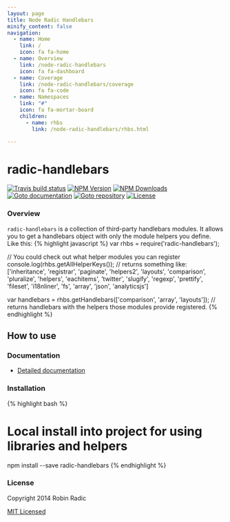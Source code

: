 ```yaml
---
layout: page
title: Node Radic Handlebars
minify_content: false
navigation:
  - name: Home
    link: /
    icon: fa fa-home
  - name: Overview
    link: /node-radic-handlebars
    icon: fa fa-dashboard
  - name: Coverage
    link: /node-radic-handlebars/coverage
    icon: fa fa-code
  - name: Namespaces
    link: "#"
    icon: fa fa-mortar-board
    children:
      - name: rhbs
        link: /node-radic-handlebars/rhbs.html

---
```

# radic-handlebars
[![Travis build status](https://img.shields.io/travis/RobinRadic/node-radic-handlebars.svg)](http://travis-ci.org/RobinRadic/node-radic-handlebars)
[![NPM Version](https://img.shields.io/npm/v/radic-handlebars.svg)](http://npmjs.org/package/radic-handlebars)
[![NPM Downloads](https://img.shields.io/npm/dm/radic-handlebars.svg)](http://npmjs.org/package/radic-handlebars)
[![Goto documentation](http://img.shields.io/badge/goto-documentation-orange.svg)](http://robin.radic.nl/node-radic-handlebars)
[![Goto repository](http://img.shields.io/badge/goto-repository-orange.svg)](https://github.com/robinradic/node-radic-handlebars)
[![License](http://img.shields.io/badge/license-MIT-blue.svg)](http://radic.mit-license.org)

### Overview
`radic-handlebars` is a collection of third-party handlebars modules. It allows you to get a handlebars object with only the module helpers you define. Like this:
{% highlight javascript %}
var rhbs = require('radic-handlebars');

// You could check out what helper modules you can register
console.log(rhbs.getAllHelperKeys());
// returns something like: ['inheritance', 'registrar', 'paginate', 'helpers2', 'layouts', 'comparison', 'pluralize', 'helpers', 'eachitems', 'twitter', 'slugify', 'regexp', 'prettify', 'fileset', 'i18nliner', 'fs', 'array', 'json', 'analyticsjs']

var handlebars = rhbs.getHandlebars(['comparison', 'array', 'layouts']);
// returns handlebars with the helpers those modules provide registered.
{% endhighlight %}
  
## How to use

### Documentation
- [Detailed documentation](http://robin.radic.nl/node-radic)
  
  
  
### Installation
{% highlight bash %}
# Local install into project for using libraries and helpers
npm install --save radic-handlebars
{% endhighlight %}
  
  
### License
Copyright 2014 Robin Radic 

[MIT Licensed](http://radic.mit-license.org)

